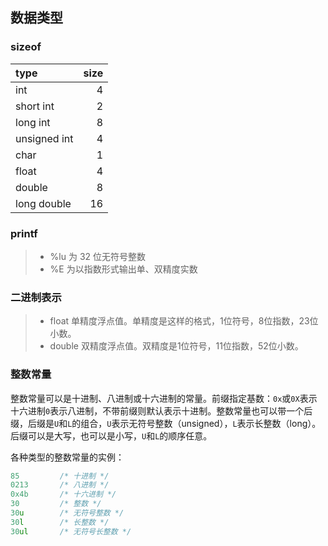 ## 数据类型

### sizeof
|    type     | size |
| :---------- | ---: |
| int         |  4   |
| short int   |  2   |
| long int    |  8   |
| unsigned int|  4   |
| char        |  1   |
| float       |  4   |
| double      |  8   |
| long double |  16  |

### printf
> * %lu 为 32 位无符号整数
> * %E 为以指数形式输出单、双精度实数

### 二进制表示
> * float 	单精度浮点值。单精度是这样的格式，1位符号，8位指数，23位小数。
> * double 	双精度浮点值。双精度是1位符号，11位指数，52位小数。

### 整数常量
整数常量可以是十进制、八进制或十六进制的常量。前缀指定基数：`0x`或`0X`表示十六进制`0`表示八进制，不带前缀则默认表示十进制。整数常量也可以带一个后缀，后缀是`U`和`L`的组合，`U`表示无符号整数（unsigned），`L`表示长整数（long）。后缀可以是大写，也可以是小写，`U`和`L`的顺序任意。

各种类型的整数常量的实例：
```c
85         /* 十进制 */
0213       /* 八进制 */
0x4b       /* 十六进制 */
30         /* 整数 */
30u        /* 无符号整数 */
30l        /* 长整数 */
30ul       /* 无符号长整数 */
```


